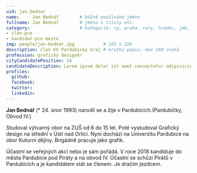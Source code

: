 ```yaml
---
uid: jan.bednar
name:     Jan Bednář   		# běžně používáné jméno
fullname: Jan Bednář		# jméno s tituly etc.
category:             		# kategorie: rp, praha, vary, hradec, jmk, senat
- clen-pce
- kandidat-pce-mesto
img: people/jan-bednar.jpg           # 165 x 220
description: člen KS Pardubický kraj # kratký popis, max 160 znaků
profession: grafický designér
cityCandidatePosition: 14
candidateDescription: Lorem ipsum dolor sit amet consectetur adipisicing elit. Molestias accusamus quidem ducimus, corrupti omnis veniam. Voluptas ipsum excepturi accusantium provident reiciendis tempora consequuntur, voluptatum optio magni molestiae cumque cupiditate eaque?
profiles:
  github:
  facebook:
  twitter:
  linkedin:
---
```

**Jan Bednář** (* 24. únor 1993) narodil se a žije v Pardubicích.(Pardubičky, Obvod IV.)

Studoval výtvarný obor na ZUŠ od 6 do 15 let. Poté vystudoval Grafický design na střední v Ústí nad Orlicí. Nyní dochází na Univerzitu Pardubice na obor Kuturní dějiny. Brigádně pracuje jako grafik.

Účastní se veřejných akcí nebo je sám pořádá. V roce 2018 kandiduje do města Pardubice pod Piráty a na obvod IV. Účastní se schůzí Pirátů v Pardubicích a je kandidátem stát se členem. Je dračím jezdcem.
